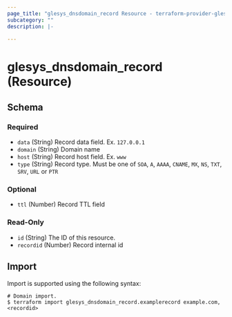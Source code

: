 ```yaml
---
page_title: "glesys_dnsdomain_record Resource - terraform-provider-glesys"
subcategory: ""
description: |-
  
---
```

# glesys_dnsdomain_record (Resource)


<!-- schema generated by tfplugindocs -->
## Schema

### Required

- `data` (String) Record data field. Ex. `127.0.0.1`
- `domain` (String) Domain name
- `host` (String) Record host field. Ex. `www`
- `type` (String) Record type. Must be one of `SOA`, `A`, `AAAA`, `CNAME`, `MX`, `NS`, `TXT`, `SRV`, `URL` or `PTR`

### Optional

- `ttl` (Number) Record TTL field

### Read-Only

- `id` (String) The ID of this resource.
- `recordid` (Number) Record internal id
## Import
Import is supported using the following syntax:
```shell
# Domain import.
$ terraform import glesys_dnsdomain_record.examplerecord example.com,<recordid>
```
